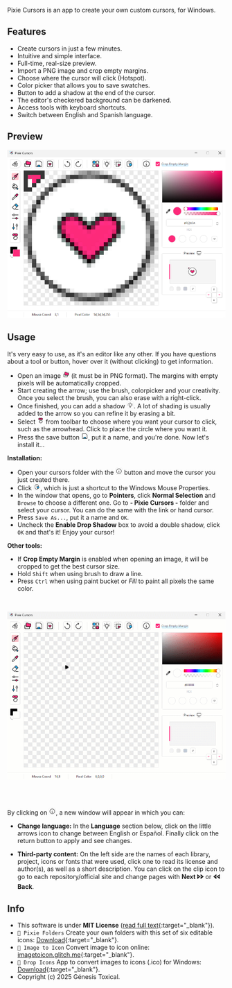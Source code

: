 Pixie Cursors is an app to create your own custom cursors, for Windows.

## Features
* Create cursors in just a few minutes.
* Intuitive and simple interface.
* Full-time, real-size preview.
* Import a PNG image and crop empty margins.
* Choose where the cursor will click (Hotspot).
* Color picker that allows you to save swatches.
* Button to add a shadow at the end of the cursor.
* The editor's checkered background can be darkened.
* Access tools with keyboard shortcuts.
* Switch between English and Spanish language.

## Preview
<picture><img alt="Pixie Cursors create cursors app" src="assets/Pixie-Cursors-App.png"/></picture>

## Usage
It's very easy to use, as it's an editor like any other. If you have questions about a tool or button, hover over it (without clicking) to get information.

- Open an image <img src="assets/buttons/Open.png"/> (it must be in PNG format). The margins with empty pixels will be automatically cropped.
- Start creating the arrow; use the brush, colorpicker and your creativity. Once you select the brush, you can also erase with a right-click.
- Once finished, you can add a shadow ![_Shadow](assets/buttons/_Shadow.png). A lot of shading is usually added to the arrow so you can refine it by erasing a bit.
- Select ![_Hotspot](assets/buttons/_Hotspot.png) from toolbar to choose where you want your cursor to click, such as the arrowhead. Click to place the circle where you want it.
- Press the save button ![_Save](assets/buttons/_Save.png), put it a name, and you're done. Now let's install it...

**Installation:**
- Open your cursors folder with the ![_CursorsFolder](assets/buttons/_Info.png) button and move the cursor you just created there.
- Click ![_MouseProperties](assets/buttons/_MouseProperties.png), which is just a shortcut to the Windows Mouse Properties.
- In the window that opens, go to **Pointers**, click **Normal Selection** and `Browse` to choose a different one. Go to **- Pixie Cursors -** folder and select your cursor. You can do the same with the link or hand cursor.
- Press `Save As...`, put it a name and `OK`.
- Uncheck the **Enable Drop Shadow** box to avoid a double shadow, click `OK` and that's it! Enjoy your cursor!

**Other tools:**
- If **Crop Empty Margin** is enabled when opening an image, it will be cropped to get the best cursor size.
- Hold `Shift` when using brush to draw a line.
- Press `Ctrl` when using paint bucket or *Fill* to paint all pixels the same color.

<br>

<picture><img src="assets/Pixie-Cursors-Usage.gif"/></picture>

<br></br>

By clicking on ![_Info](assets/buttons/_Info.png), a new window will appear in which you can:

- **Change language:** In the **Language** section below, click on the little arrows icon to change between English or Español. Finally click on the return button to apply and see changes.
     
- **Third-party content:** On the left side are the names of each library, project, icons or fonts that were used, click one to read its license and author(s), as well as a short description. You can click on the clip icon to go to each repository/official site and change pages with **Next 🢖🢖** or **🢔🢔 Back**.

## Info
* This software is under **MIT License** ([read full text](https://github.com/genesistoxical/cystal-folders/blob/master/LICENSE){:target="_blank"}).
* `🤍 Pixie Folders` Create your own folders with this set of six editable icons: [Download](https://genesistoxical.github.io/pixie-folders/){:target="_blank"}.
* `🤍 Image to Icon` Convert image to icon online: [imagetoicon.glitch.me](https://imagetoicon.glitch.me/){:target="_blank"}.
* `🤍 Drop Icons` App to convert images to icons (.ico) for Windows: [Download](https://genesistoxical.github.io/drop-icons/){:target="_blank"}.
* Copyright (c) 2025 Génesis Toxical.

<br>
<style>
    h2.project-tagline:before {content: "Create your own custom cursors in a few second";}
    a.btn:nth-child(3):after {content: "ownload Portable";}
    a.btn:nth-child(4):after {content: "ownload Installer";}
</style>
